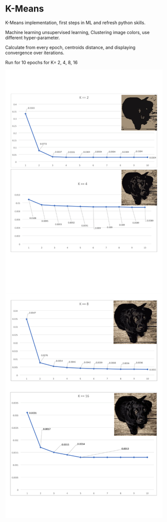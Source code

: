 # K-Means

<p> K-Means implementation, first steps in ML and refresh python skills.</p>

<p> Machine learning unsupervised learning, Clustering image colors, use different hyper-parameter. </p>

<p> Calculate from every epoch, centroids distance, and displaying convergence over iterations. </p>

<p> Run for 10 epochs for K= 2, 4, 8, 16 </p> 

![](report-0.png)
![](report-1.png)
